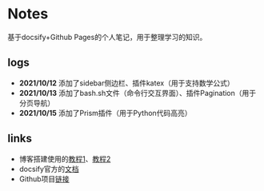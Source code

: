 # Notes

基于docsify+Github Pages的个人笔记，用于整理学习的知识。

## logs
- **2021/10/12** 添加了sidebar侧边栏、插件katex（用于支持数学公式）
- **2021/10/13** 添加了bash.sh文件（命令行交互界面）、插件Pagination（用于分页导航）
- **2021/10/15** 添加了Prism插件（用于Python代码高亮）
  
## links
- 博客搭建使用的[教程1](https://zhuanlan.zhihu.com/p/101126727)、[教程2](https://zhuanlan.zhihu.com/p/70219397)
- docsify官方的[文档](https://docsify.js.org/#/)
- Github项目[链接](https://github.com/BabelTower/notes)

